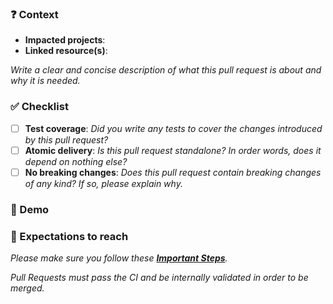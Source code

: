 <!--
Thank you for your contribution! 👍

Please make sure to read the [Contributing guidelines](https://github.com/LedgerHQ/ledger-live/blob/develop/CONTRIBUTING.md) if you have not already.

Disclaimer: Pull Requests that do not comply with the rules will be arbitrarily closed.
-->

### ❓ Context

- **Impacted projects**:
  <!--
    If your PR is linked to a Github issue, post it below.
    For Ledger employees, post a link to the JIRA ticket if relevant.
  -->
- **Linked resource(s)**:

_Write a clear and concise description of what this pull request is about and why it is needed._

### ✅ Checklist

- [ ] **Test coverage**: _Did you write any tests to cover the changes introduced by this pull request?_
- [ ] **Atomic delivery**: _Is this pull request standalone? In order words, does it depend on nothing else?_
- [ ] **No breaking changes**: _Does this pull request contain breaking changes of any kind? If so, please explain why._

### 📸 Demo

<!--
  If relevant, add screenshots or video recordings to demonstrate the changes.
  For libraries, you can add a code sample.
-->

### 🚀 Expectations to reach

_Please make sure you follow these [**Important Steps**](https://github.com/LedgerHQ/ledger-live/blob/develop/CONTRIBUTING.md#important-steps)._

_Pull Requests must pass the CI and be internally validated in order to be merged._

<!-- If any of the expectations are not met please explain the reason in detail. -->
